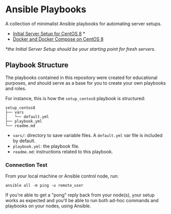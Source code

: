 # Ansible Playbooks

A collection of minimalist Ansible playbooks for automating server setups.

- [Initial Server Setup for CentOS 8](https://github.com/hetitate/ansible-playbooks/tree/master/setup_centos8) *
- [Docker and Docker Compose on CentOS 8](https://github.com/hetitate/ansible-playbooks/tree/master/docker_centos8)

_\*the Initial Server Setup should be your starting point for fresh servers._

## Playbook Structure

The playbooks contained in this repository were created for educational purposes, and should serve as a base for you to create your own playbooks and roles.

For instance, this is how the `setup_centos8` playbook is structured:

```
setup_centos8
├── vars
│   └── default.yml
├── playbook.yml
└── readme.md
```


- `vars/`: directory to save variable files. A `default.yml` var file is included by default.
- `playbook.yml`: the playbook file.
- `readme.md`: instructions related to this playbook.

### Connection Test

From your local machine or Ansible control node, run:

```command
ansible all -m ping -u remote_user
```

If you're able to get a "pong" reply back from your node(s), your setup works as expected and you'll be able to run both ad-hoc commands and playbooks on your nodes, using Ansible.

